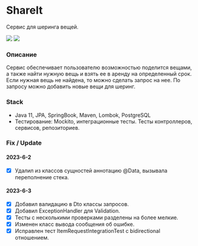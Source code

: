 # ShareIt
Сервис для шеринга вещей.

![](https://img.shields.io/github/languages/count/zg-devj/java-shareit)
![](https://img.shields.io/github/languages/code-size/zg-devj/java-shareit)

### Описание
Сервис обеспечивает пользователю возможностью поделится вещами, 
а также найти нужную вещь и взять ее в аренду на определенный 
срок.  
Если нужная вещь не найдена, то можно сделать запрос на нее. 
По запросу можно добавить новые вещи для шеринг.

### Stack
- Java 11, JPA, SpringBook, Maven, Lombok, PostgreSQL
- Тестирование: Mockito, интеграционные тесты. Тесты контроллеров, сервисов, репозиториев.   

### Fix / Update
#### 2023-6-2
- [x] Удалил из классов сущностей аннотацию @Data, вызывала переполнение стека.
#### 2023-6-3
- [x] Добавил валидацию в Dto классы запросов.
- [x] Добавил ExceptionHandler для Validation.
- [x] Тесты с несколькими проверками разделены на более мелкие.
- [x] Изменен класс вывода сообщения об ошибке.
- [x] Исправлен тест ItemRequestIntegrationTest c bidirectional отношением.